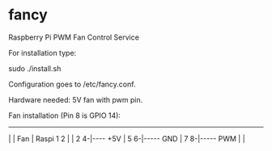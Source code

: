 # fancy
Raspberry Pi PWM Fan Control Service

For installation type:

sudo ./install.sh

Configuration goes to /etc/fancy.conf.

Hardware needed: 5V fan with pwm pin.

Fan installation (Pin 8 is GPIO 14):

____________________     
|                  |      Fan
|  Raspi       1 2 |
|              2 4-|----  +5V
|              5 6-|----- GND
|              7 8-|----- PWM
|                  |
